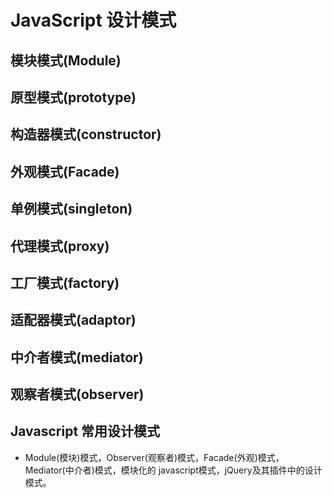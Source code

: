 # JavaScript 设计模式
## 模块模式(Module)
## 原型模式(prototype)
## 构造器模式(constructor)
## 外观模式(Facade)
## 单例模式(singleton)
## 代理模式(proxy)
## 工厂模式(factory)
## 适配器模式(adaptor)
## 中介者模式(mediator)
## 观察者模式(observer)
## Javascript 常用设计模式
* Module(模块)模式，Observer(观察者)模式，Facade(外观)模式，Mediator(中介者)模式，模块化的 javascript模式，jQuery及其插件中的设计模式。
